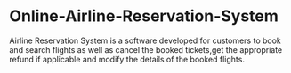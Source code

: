 # Online-Airline-Reservation-System
Airline Reservation System is a software  developed for customers to book and search flights as well as cancel the booked tickets,get the appropriate refund if applicable and modify the details of the booked flights.
